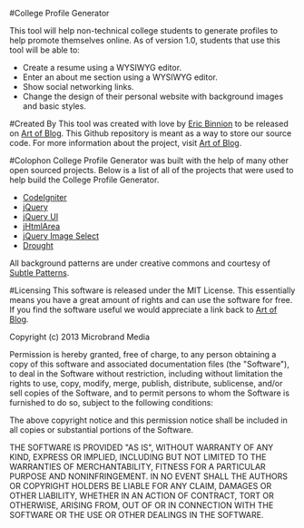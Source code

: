#College Profile Generator

This tool will help non-technical college students to generate profiles to help promote themselves online. As of version 1.0, 
students that use this tool will be able to:

 - Create a resume using a WYSIWYG editor.
 - Enter an about me section using a WYSIWYG editor.
 - Show social networking links.
 - Change the design of their personal website with background images and basic styles.

#Created By
This tool was created with love by [Eric Binnion][1] to be released on [Art of Blog][2]. This Github repository is meant as a way to store our source code. For more information about the project, visit [Art of Blog][2].

#Colophon
College Profile Generator was built with the help of many other open sourced projects. Below is a list of all of the projects that were used to help build the College Profile Generator.

 - [CodeIgniter][6]
 - [jQuery][5]
 - [jQuery UI][7]
 - [jHtmlArea][4]
 - [jQuery Image Select][8]
 - [Drought][9]

All background patterns are under creative commons and courtesy of [Subtle Patterns][3].

#Licensing
This software is released under the MIT License. This essentially means you have a great amount of rights and can use the software for free. If you find the software useful we would appreciate a link back to [Art of Blog][2].

Copyright (c) 2013 Microbrand Media

Permission is hereby granted, free of charge, to any person obtaining a copy of this software and associated documentation files (the "Software"), to deal in the Software without restriction, including without limitation the rights to use, copy, modify, merge, publish, distribute, sublicense, and/or sell copies of the Software, and to permit persons to whom the Software is furnished to do so, subject to the following conditions:

The above copyright notice and this permission notice shall be included in all copies or substantial portions of the Software.

THE SOFTWARE IS PROVIDED "AS IS", WITHOUT WARRANTY OF ANY KIND, EXPRESS OR IMPLIED, INCLUDING BUT NOT LIMITED TO THE WARRANTIES OF MERCHANTABILITY, FITNESS FOR A PARTICULAR PURPOSE AND NONINFRINGEMENT. IN NO EVENT SHALL THE AUTHORS OR COPYRIGHT HOLDERS BE LIABLE FOR ANY CLAIM, DAMAGES OR OTHER LIABILITY, WHETHER IN AN ACTION OF CONTRACT, TORT OR OTHERWISE, ARISING FROM, OUT OF OR IN CONNECTION WITH THE SOFTWARE OR THE USE OR OTHER DEALINGS IN THE SOFTWARE.

  [1]: http://ericbinnion.com
  [2]:http://artofblog.com
  [3]:http://subtlepatterns.com
  [4]:http://jhtmlarea.codeplex.com/license
  [5]:https://github.com/jquery/jquery
  [6]:http://ellislab.com/codeigniter/user-guide/license.html
  [7]:https://github.com/jquery/jquery-ui/blob/master/MIT-LICENSE.txt
  [8]:http://codecanyon.net/item/jquery-image-select/3946862
  [9]:https://github.com/jamesfleeting/Drought